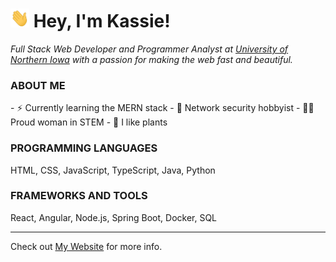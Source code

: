 <!-- @format -->
<h1>
<img src="assets/wave.gif" width="30px" height="30px"> 
Hey, I'm Kassie!
</h1>

_Full Stack Web Developer and Programmer Analyst at [University of Northern Iowa](https://www.uni.edu) with a passion for making the web fast and beautiful._

<h3>ABOUT ME</h3>
- ⚡ Currently learning the MERN stack  
- 🤖 Network security hobbyist  
- 👩‍💻 Proud woman in STEM  
- 🌱 I like plants  
 
<h3>PROGRAMMING LANGUAGES</h3>
HTML, CSS, JavaScript, TypeScript, Java, Python

<h3>FRAMEWORKS AND TOOLS</h3>
React, Angular, Node.js, Spring Boot, Docker, SQL

---

Check out [My Website](https://www.sprinkleweb.com) for more info.
